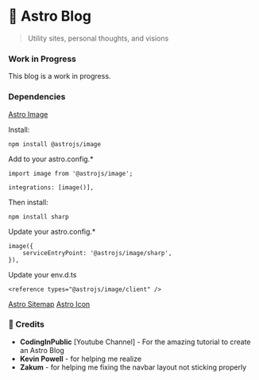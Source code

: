 # 🚀 Astro Blog
> Utility sites, personal thoughts, and visions

### Work in Progress

This blog is a work in progress.

### Dependencies

[Astro Image](https://docs.astro.build/en/guides/integrations-guide/image/)

Install:
```
npm install @astrojs/image
```

Add to your astro.config.*
```
import image from '@astrojs/image';

integrations: [image()],
```

Then install:
```
npm install sharp
```

Update your astro.config.*
```
image({
    serviceEntryPoint: '@astrojs/image/sharp',
}),
```

Update your env.d.ts
```
<reference types="@astrojs/image/client" />
```

[Astro Sitemap](https://docs.astro.build/en/guides/integrations-guide/sitemap/)
[Astro Icon](https://github.com/natemoo-re/astro-icon#readme)

### 👑 Credits 

 - **CodingInPublic** [Youtube Channel] - For the amazing tutorial to create an Astro Blog
 - **Kevin Powell** - for helping me realize
 - **Zakum** - for helping me fixing the navbar layout not sticking properly

